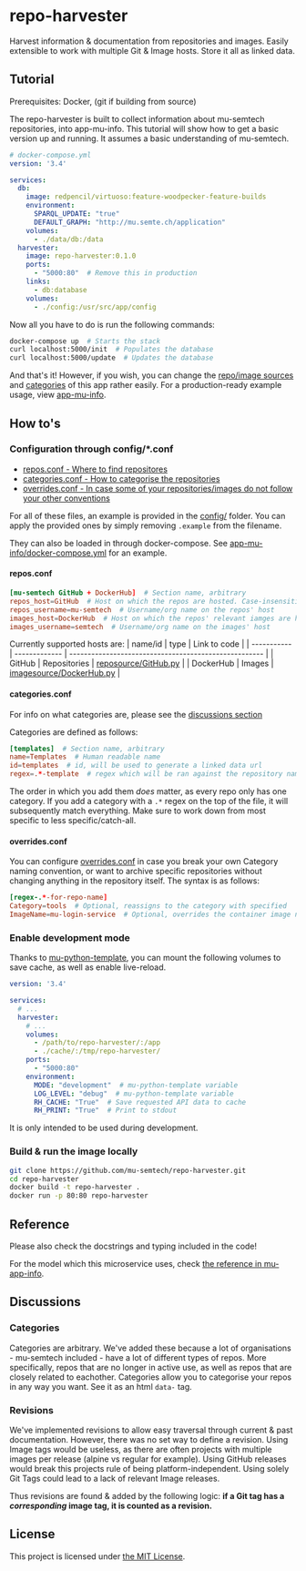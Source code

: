 # repo-harvester

Harvest information & documentation from repositories and images. Easily extensible to work with multiple Git & Image hosts. Store it all as linked data. 

## Tutorial
Prerequisites: Docker, (git if building from source)

The repo-harvester is built to collect information about mu-semtech repositories, into app-mu-info. This tutorial will show how to get a basic version up and running. It assumes a basic understanding of mu-semtech.

```yml
# docker-compose.yml
version: '3.4'

services:
  db:
    image: redpencil/virtuoso:feature-woodpecker-feature-builds
    environment:
      SPARQL_UPDATE: "true"
      DEFAULT_GRAPH: "http://mu.semte.ch/application"
    volumes:
      - ./data/db:/data
  harvester:
    image: repo-harvester:0.1.0
    ports:
      - "5000:80"  # Remove this in production
    links:
      - db:database
    volumes:
      - ./config:/usr/src/app/config
```

Now all you have to do is run the following commands:
```bash
docker-compose up  # Starts the stack
curl localhost:5000/init  # Populates the database
curl localhost:5000/update  # Updates the database
```

And that's it! However, if you wish, you can change the [repo/image sources](#changing-sources) and [categories](#changing-categories) of this app rather easily. For a production-ready example usage, view [app-mu-info](https://github.com/mu-semtech/app-mu-info).

## How to's
### Configuration through config/*.conf
- [repos.conf - Where to find repositores](#reposconf)
- [categories.conf - How to categorise the repositories](#categoriesconf)
- [overrides.conf - In case some of your repositories/images do not follow your other conventions](#overridesconf)

For all of these files, an example is provided in the [config/](config/) folder. You can apply the provided ones by simply removing `.example` from the filename.

They can also be loaded in through docker-compose. See [app-mu-info/docker-compose.yml](https://github.com/mu-semtech/app-mu-info/blob/master/docker-compose.yml) for an example.

#### repos.conf
```conf
[mu-semtech GitHub + DockerHub]  # Section name, arbitrary
repos_host=GitHub  # Host on which the repos are hosted. Case-insensitive
repos_username=mu-semtech  # Username/org name on the repos' host
images_host=DockerHub  # Host on which the repos' relevant iamges are hosted. Case-insensitive
images_username=semtech  # Username/org name on the images' host
```

Currently supported hosts are:
| name/id     | type          | Link to code                                          | 
| ----------- | ------------- | ----------------------------------------------------- |
| GitHub      | Repositories  | [reposource/GitHub.py](reposource/GitHub.py)          |
| DockerHub   | Images        | [imagesource/DockerHub.py](imagesource/DockerHub.py)  |


#### categories.conf
For info on what categories are, please see the [discussions section](#categories)

Categories are defined as follows:
```conf
[templates]  # Section name, arbitrary
name=Templates  # Human readable name
id=templates  # id, will be used to generate a linked data url
regex=.*-template  # regex which will be ran against the repository name to check whether it's part of the category
```


The order in which you add them *does* matter, as every repo only has one category. If you add a category with a `.*` regex on the top of the file, it will subsequently match everything. Make sure to work down from most specific to less specific/catch-all.

#### overrides.conf
You can configure [overrides.conf](config/overrides.conf) in case you break your own Category naming convention, or want to archive specific repositories without changing anything in the repository itself.
The syntax is as follows:
```conf
[regex-.*-for-repo-name]
Category=tools  # Optional, reassigns to the category with specified 
ImageName=mu-login-service  # Optional, overrides the container image name for this repo
```

### Enable development mode
Thanks to [mu-python-template](https://github.com/mu-semtech/mu-python-template#development-mode), you can mount the following volumes to save cache, as well as enable live-reload.
```yaml
version: '3.4'

services:
  # ...
  harvester:
    # ...
    volumes:
      - /path/to/repo-harvester/:/app
      - ./cache/:/tmp/repo-harvester/
    ports:
      - "5000:80"
    environment:
      MODE: "development"  # mu-python-template variable
      LOG_LEVEL: "debug"  # mu-python-template variable
      RH_CACHE: "True"  # Save requested API data to cache
      RH_PRINT: "True"  # Print to stdout
```
It is only intended to be used during development.


### Build & run the image locally
```bash
git clone https://github.com/mu-semtech/repo-harvester.git
cd repo-harvester
docker build -t repo-harvester .
docker run -p 80:80 repo-harvester
```


## Reference
Please also check the docstrings and typing included in the code!

For the model which this microservice uses, check [the reference in mu-app-info](https://github.com/mu-semtech/app-mu-info#reference).

## Discussions
### Categories
Categories are arbitrary. We've added these because a lot of organisations - mu-semtech included - have a lot of different types of repos. More specifically, repos that are no longer in active use, as well as repos that are closely related to eachother. Categories allow you to categorise your repos in any way you want. See it as an html `data-` tag.

### Revisions
We've implemented revisions to allow easy traversal through current & past documentation.
However, there was no set way to define a revision. Using Image tags would be useless, as there are often projects with multiple images per release (alpine vs regular for example). Using GitHub releases would break this projects rule of being platform-independent. Using solely Git Tags could lead to a lack of relevant Image releases.

Thus revisions are found & added by the following logic: **if a Git tag has a *corresponding* image tag, it is counted as a revision.**


## License
This project is licensed under [the MIT License](LICENSE).
